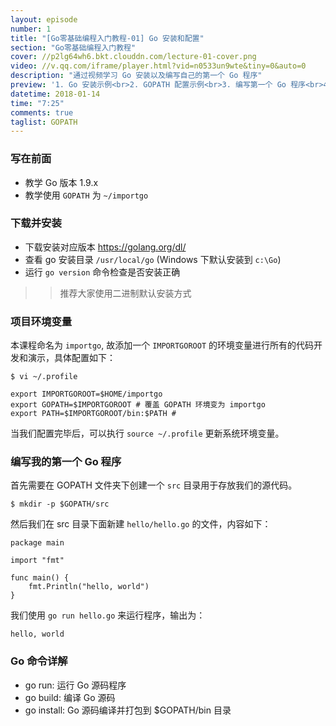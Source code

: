 ```yaml
---
layout: episode
number: 1
title: "[Go零基础编程入门教程-01] Go 安装和配置"
section: "Go零基础编程入门教程"
cover: //p2lg64wh6.bkt.clouddn.com/lecture-01-cover.png
video: //v.qq.com/iframe/player.html?vid=n0533un9wte&tiny=0&auto=0
description: "通过视频学习 Go 安装以及编写自己的第一个 Go 程序"
preview: '1. Go 安装示例<br>2. GOPATH 配置示例<br>3. 编写第一个 Go 程序<br>4. 标准 Go 命令示范： go run, go build, go install<br>'
datetime: 2018-01-14
time: "7:25"
comments: true
taglist: GOPATH
---
```


### 写在前面

- 教学 Go 版本 1.9.x
- 教学使用 `GOPATH` 为 `~/importgo`

### 下载并安装

- 下载安装对应版本 https://golang.org/dl/
- 查看 go 安装目录 `/usr/local/go` (Windows 下默认安装到 `c:\Go`)
- 运行 `go version` 命令检查是否安装正确

>> 推荐大家使用二进制默认安装方式

### 项目环境变量

本课程命名为 `importgo`, 故添加一个 `IMPORTGOROOT` 的环境变量进行所有的代码开发和演示，具体配置如下：


```
$ vi ~/.profile

export IMPORTGOROOT=$HOME/importgo
export GOPATH=$IMPORTGOROOT # 覆盖 GOPATH 环境变为 importgo
export PATH=$IMPORTGOROOT/bin:$PATH #
```

当我们配置完毕后，可以执行 `source ~/.profile` 更新系统环境变量。

### 编写我的第一个 Go 程序

首先需要在 GOPATH 文件夹下创建一个 `src` 目录用于存放我们的源代码。

```
$ mkdir -p $GOPATH/src
```

然后我们在 src 目录下面新建 `hello/hello.go` 的文件，内容如下：

```golang
package main

import "fmt"

func main() {
    fmt.Println("hello, world")
}
```

我们使用 `go run hello.go` 来运行程序，输出为：

```
hello, world
```

### Go 命令详解

- go run: 运行 Go 源码程序
- go build: 编译 Go 源码
- go install: Go 源码编译并打包到 $GOPATH/bin 目录
